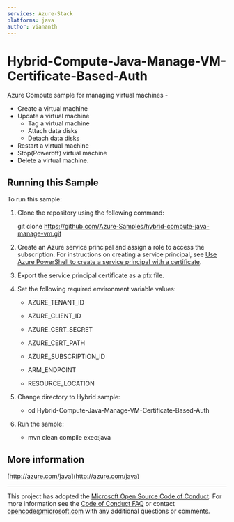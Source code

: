 ```yaml
---
services: Azure-Stack
platforms: java
author: viananth
---
```


# Hybrid-Compute-Java-Manage-VM-Certificate-Based-Auth #


  Azure Compute sample for managing virtual machines -
   - Create a virtual machine
   - Update a virtual machine
     - Tag a virtual machine 
     - Attach data disks
     - Detach data disks
   - Restart a virtual machine
   - Stop(Poweroff) virtual machine
   - Delete a virtual machine.


## Running this Sample ##

To run this sample:

1. Clone the repository using the following command:

    git clone https://github.com/Azure-Samples/hybrid-compute-java-manage-vm.git

2. Create an Azure service principal and assign a role to access the subscription. For instructions on creating a service principal, see [Use Azure PowerShell to create a service principal with a certificate](https://docs.microsoft.com/en-us/azure/azure-stack/azure-stack-create-service-principals).

3. Export the service principal certificate as a pfx file.

4. Set the following required environment variable values:

    * AZURE_TENANT_ID

    * AZURE_CLIENT_ID

    * AZURE_CERT_SECRET
    
    * AZURE_CERT_PATH

    * AZURE_SUBSCRIPTION_ID

    * ARM_ENDPOINT

    * RESOURCE_LOCATION

5. Change directory to Hybrid sample:
    
    * cd Hybrid-Compute-Java-Manage-VM-Certificate-Based-Auth

6. Run the sample:
    * mvn clean compile exec:java

## More information ##

[http://azure.com/java](http://azure.com/java)


---

This project has adopted the [Microsoft Open Source Code of Conduct](https://opensource.microsoft.com/codeofconduct/). For more information see the [Code of Conduct FAQ](https://opensource.microsoft.com/codeofconduct/faq/) or contact [opencode@microsoft.com](mailto:opencode@microsoft.com) with any additional questions or comments.
